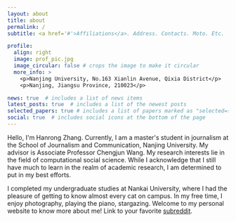 ```yaml
---
layout: about
title: about
permalink: /
subtitle: <a href='#'>Affiliations</a>. Address. Contacts. Moto. Etc.

profile:
  align: right
  image: prof_pic.jpg
  image_circular: false # crops the image to make it circular
  more_info: >
    <p>Nanjing University, No.163 Xianlin Avenue, Qixia District</p>
    <p>Nanjing, Jiangsu Province, 210023</p>

news: true  # includes a list of news items
latest_posts: true  # includes a list of the newest posts
selected_papers: true # includes a list of papers marked as "selected={true}"
social: true  # includes social icons at the bottom of the page
---
```



Hello, I'm Hanrong Zhang. Currently, I am a master's student in journalism at the School of Journalism and Communication, Nanjing University. My advisor is Associate Professor Chengjun Wang. My research interests lie in the field of computational social science. While I acknowledge that I still have much to learn in the realm of academic research, I am determined to put in my best efforts.

I completed my undergraduate studies at Nankai University, where I had the pleasure of getting to know almost every cat on campus. In my free time, I enjoy photography, playing the piano, stargazing. Welcome to my personal website to know more about me!
Link to your favorite [subreddit](http://reddit.com). 

